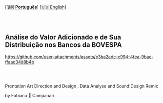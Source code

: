 
\[**[🇧🇷 Português](README.pt_BR.md)**\] \[[🇺🇸 English](README.md)\]


<br><br>



## Análise do Valor Adicionado e de Sua Distribuição nos Bancos da BOVESPA

  <!-- Início do Cabeçalho -->

  https://github.com/user-attachments/assets/e3ba2adc-c994-4fea-9bac-ffaad34d8b4b

<br><br>


Prentation Art Direction and Design , Data Analyse and Sound Design Remix 

by Fabiana  🚀 Campanari 
